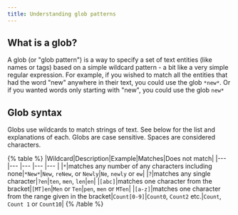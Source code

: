 ```yaml
---
title: Understanding glob patterns
---
```


## What is a glob?

A glob (or "glob pattern") is a way to specify a set of text entities (like names or tags) based on a simple wildcard pattern - a bit like a very simple regular expression. For example, if you wished to match all the entities that had the word "new" anywhere in their text, you could use the glob `*new*`. Or if you wanted words only starting with "new", you could use the glob `new*`

## Glob syntax

Globs use wildcards to match strings of text. See below for the list and explanations of each. Globs are case sensitive. Spaces are considered characters.

{% table %}
|Wildcard|Description|Example|Matches|Does not match|
|--- |--- |--- |--- |--- |
|`*`|matches any number of any characters including none|`*New*`|`New`, `reNew`, or `Newly`|`Ne`, `newly` or `ew`|
|`?`|matches any single character|`?en`|`ten`, `men`, `len`|`en`|
|`[abc]`|matches one character from the bracket|`[MT]en`|`Men` or `Ten`|`pen`, `men` or `MTen`|
|`[a-z]`|matches one character from the range given in the bracket|`Count[0-9]`|`Count0`, `Count2` etc.|`Count`, `Count 1` or `Count10`|
{% /table %}